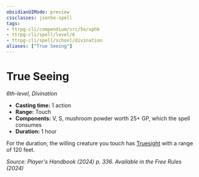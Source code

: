 ```yaml
---
obsidianUIMode: preview
cssclasses: json5e-spell
tags:
- ttrpg-cli/compendium/src/5e/xphb
- ttrpg-cli/spell/level/6
- ttrpg-cli/spell/school/divination
aliases: ["True Seeing"]
---
```

# True Seeing
*6th-level, Divination*  

- **Casting time:** 1 action
- **Range:** Touch
- **Components:** V, S, mushroom powder worth 25+ GP, which the spell consumes
- **Duration:** 1 hour

For the duration, the willing creature you touch has [Truesight](senses.md#Truesight) with a range of 120 feet.

*Source: Player's Handbook (2024) p. 336. Available in the Free Rules (2024)*